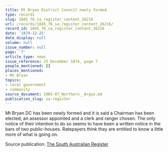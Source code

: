 ```yaml
---
title: Mt Bryan District Council newly formed
type: records
slug: 1845_76_sa_register_content_26216
url: /records/1845_76_sa_register_content_26216/
record_id: 1845_76_sa_register_content_26216
date: '1874-12-25'
date_display: null
volume: null
issue_number: null
page: '7'
article_type: news
issue_reference: 25 December 1874, page 7
people_mentioned: []
places_mentioned:
- Mt Bryan
topics:
- local government
- community
source_document: 1985-87_Northern__Argus.md
publication_slug: sa-register
---
```


Mt Bryan DC has been newly formed and it is said a Chairman has been elected, an assessor appointed and a clerk and ranger chosen.  The only notice of their intention to do so seems to have been a written notice in the bars of two public-houses.  Ratepayers think they are entitled to know a little more of what is going on.

Source publication: [The South Australian Register](/publications/sa-register/)
